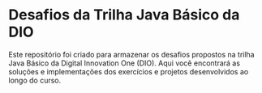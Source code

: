 # Desafios da Trilha Java Básico da DIO

Este repositório foi criado para armazenar os desafios propostos na trilha Java Básico da Digital Innovation One (DIO). Aqui você encontrará as soluções e implementações dos exercícios e projetos desenvolvidos ao longo do curso.

